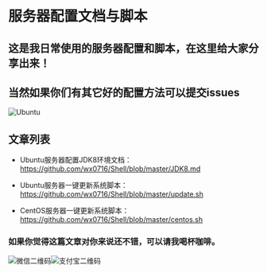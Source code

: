 # 服务器配置文档与脚本

## 这是我日常使用的服务器配置和脚本，在这里给大家分享出来！

## 当然如果你们有其它好的配置方法可以提交issues

<img src="https://ss0.bdstatic.com/70cFvHSh_Q1YnxGkpoWK1HF6hhy/it/u=3719346656,2897731814&fm=26&gp=0.jpg" alt="Ubuntu">

## 文章列表

* Ubuntu服务器配置JDK8环境文档：https://github.com/wx0716/Shell/blob/master/JDK8.md

* Ubuntu服务器一键更新系统脚本：https://github.com/wx0716/Shell/blob/master/update.sh

* CentOS服务器一键更新系统脚本：https://github.com/wx0716/Shell/blob/master/centos.sh

### 如果你觉得这篇文章对你来说还不错，可以请我喝杯咖啡。
![微信二维码](https://tva1.sinaimg.cn/large/006y8mN6gy1g6ur4c34r1j306l08wq34.jpg)![支付宝二维码](https://tva1.sinaimg.cn/large/006y8mN6gy1g6ur6gxs04j305x08wwfe.jpg)
